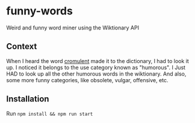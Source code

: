 # funny-words
Weird and funny word miner using the Wiktionary API

## Context
When I heard the word [cromulent](https://www.youtube.com/watch?v=FcxsgZxqnEg) made it to the dictionary, I had to look it up. I noticed it belongs to the use category known as "humorous". I Just HAD to look up all the other humorous words in the wiktionary. And also, some more funny categories, like obsolete, vulgar, offensive, etc.

## Installation
Run `npm install && npm run start`